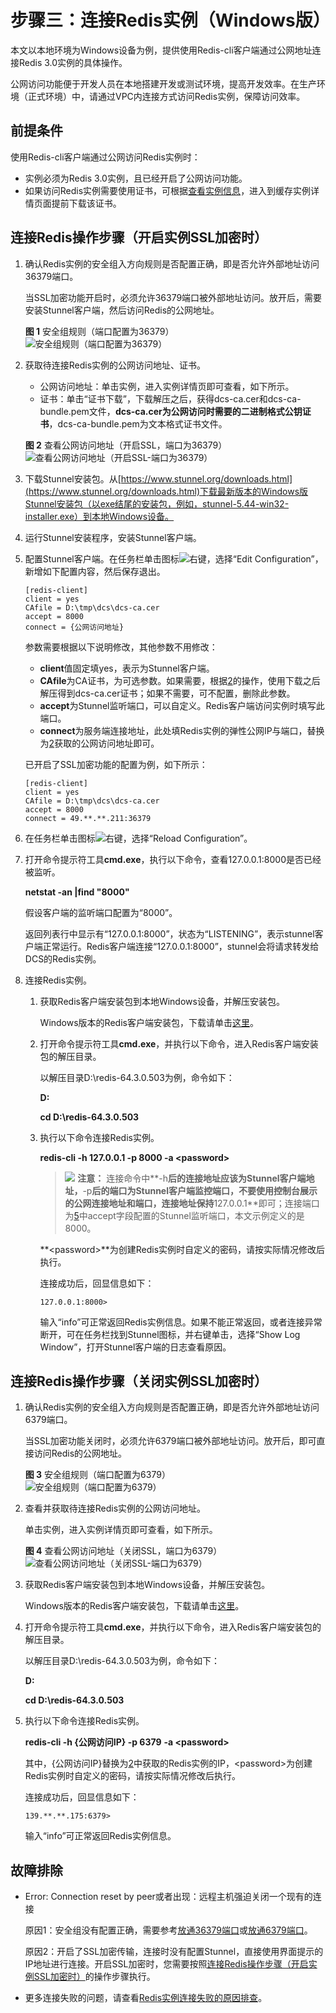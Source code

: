 # 步骤三：连接Redis实例（Windows版）<a name="dcs-ug-0513003"></a>

本文以本地环境为Windows设备为例，提供使用Redis-cli客户端通过公网地址连接Redis 3.0实例的具体操作。

公网访问功能便于开发人员在本地搭建开发或测试环境，提高开发效率。在生产环境（正式环境）中，请通过VPC内连接方式访问Redis实例，保障访问效率。

## 前提条件<a name="section1502270695932"></a>

使用Redis-cli客户端通过公网访问Redis实例时：

-   实例必须为Redis 3.0实例，且已经开启了公网访问功能。
-   如果访问Redis实例需要使用证书，可根据[查看实例信息](查看实例信息.md)，进入到缓存实例详情页面提前下载该证书。

## 连接Redis操作步骤（开启实例SSL加密时）<a name="section15819133914471"></a>

1.  <a name="li3828194817518"></a>确认Redis实例的安全组入方向规则是否配置正确，即是否允许外部地址访问36379端口。

    当SSL加密功能开启时，必须允许36379端口被外部地址访问。放开后，需要安装Stunnel客户端，然后访问Redis的公网地址。

    **图 1**  安全组规则（端口配置为36379）<a name="fig143331295815"></a>  
    ![](figures/安全组规则（端口配置为36379）.png "安全组规则（端口配置为36379）")

2.  <a name="li1599942763612"></a>获取待连接Redis实例的公网访问地址、证书。

    -   公网访问地址：单击实例，进入实例详情页即可查看，如下所示。
    -   证书：单击“证书下载”，下载解压之后，获得dcs-ca.cer和dcs-ca-bundle.pem文件，**dcs-ca.cer为公网访问时需要的二进制格式公钥证书**，dcs-ca-bundle.pem为文本格式证书文件。

    **图 2**  查看公网访问地址（开启SSL，端口为36379）<a name="fig5230164113619"></a>  
    ![](figures/查看公网访问地址（开启SSL-端口为36379）.png "查看公网访问地址（开启SSL-端口为36379）")

3.  下载Stunnel安装包。从[https://www.stunnel.org/downloads.html](https://www.stunnel.org/downloads.html)下载最新版本的Windows版Stunnel安装包（以exe结尾的安装包，例如，stunnel-5.44-win32-installer.exe）到本地Windows设备。
4.  运行Stunnel安装程序，安装Stunnel客户端。
5.  <a name="li7999927123614"></a>配置Stunnel客户端。在任务栏单击图标![](figures/icon-editconfig.png)右键，选择“Edit Configuration”，新增如下配置内容，然后保存退出。

    ```
    [redis-client]
    client = yes
    CAfile = D:\tmp\dcs\dcs-ca.cer
    accept = 8000
    connect = {公网访问地址}
    ```

    参数需要根据以下说明修改，其他参数不用修改：

    -   **client**值固定填yes，表示为Stunnel客户端。
    -   **CAfile**为CA证书，为可选参数。如果需要，根据[2](#li1599942763612)的操作，使用下载之后解压得到dcs-ca.cer证书；如果不需要，可不配置，删除此参数。
    -   **accept**为Stunnel监听端口，可以自定义。Redis客户端访问实例时填写此端口。
    -   **connect**为服务端连接地址，此处填Redis实例的弹性公网IP与端口，替换为[2](#li1599942763612)获取的公网访问地址即可。

    已开启了SSL加密功能的配置为例，如下所示：

    ```
    [redis-client]
    client = yes
    CAfile = D:\tmp\dcs\dcs-ca.cer
    accept = 8000
    connect = 49.**.**.211:36379
    ```

6.  在任务栏单击图标![](figures/icon-editconfig.png)右键，选择“Reload Configuration”。
7.  打开命令提示符工具**cmd.exe**，执行以下命令，查看127.0.0.1:8000是否已经被监听。

    **netstat -an |find "8000"**

    假设客户端的监听端口配置为“8000”。

    返回列表行中显示有“127.0.0.1:8000”，状态为“LISTENING”，表示stunnel客户端正常运行。Redis客户端连接“127.0.0.1:8000”，stunnel会将请求转发给DCS的Redis实例。

8.  连接Redis实例。
    1.  获取Redis客户端安装包到本地Windows设备，并解压安装包。

        Windows版本的Redis客户端安装包，下载请单击[这里](https://github.com/MicrosoftArchive/redis/tags)。

    2.  打开命令提示符工具**cmd.exe**，并执行以下命令，进入Redis客户端安装包的解压目录。

        以解压目录D:\\redis-64.3.0.503为例，命令如下：

        **D:**

        **cd D:\\redis-64.3.0.503**

    3.  执行以下命令连接Redis实例。

        **redis-cli -h 127.0.0.1 -p 8000 -a <password\>**

        >![](public_sys-resources/icon-caution.gif) **注意：** 
        >连接命令中**-h**后的连接地址应该为Stunnel客户端地址，**-p**后的端口为Stunnel客户端监控端口，不要使用控制台展示的公网连接地址和端口，连接地址保持**127.0.0.1**即可；连接端口为[5](#li7999927123614)中accept字段配置的Stunnel监听端口，本文示例定义的是8000。

        **<password\>**为创建Redis实例时自定义的密码，请按实际情况修改后执行。

        连接成功后，回显信息如下：

        ```
        127.0.0.1:8000>
        ```

        输入“info”可正常返回Redis实例信息。如果不能正常返回，或者连接异常断开，可在任务栏找到Stunnel图标，并右键单击，选择“Show Log Window”，打开Stunnel客户端的日志查看原因。



## 连接Redis操作步骤（关闭实例SSL加密时）<a name="section97271599158"></a>

1.  <a name="li85504985112"></a>确认Redis实例的安全组入方向规则是否配置正确，即是否允许外部地址访问6379端口。

    当SSL加密功能关闭时，必须允许6379端口被外部地址访问。放开后，即可直接访问Redis的公网地址。

    **图 3**  安全组规则（端口配置为6379）<a name="fig1294816596302"></a>  
    ![](figures/安全组规则（端口配置为6379）.png "安全组规则（端口配置为6379）")

2.  <a name="li16713111625"></a>查看并获取待连接Redis实例的公网访问地址。

    单击实例，进入实例详情页即可查看，如下所示。

    **图 4**  查看公网访问地址（关闭SSL，端口为6379）<a name="fig1041193814311"></a>  
    ![](figures/查看公网访问地址（关闭SSL-端口为6379）.png "查看公网访问地址（关闭SSL-端口为6379）")

3.  获取Redis客户端安装包到本地Windows设备，并解压安装包。

    Windows版本的Redis客户端安装包，下载请单击[这里](https://github.com/MicrosoftArchive/redis/tags)。

4.  打开命令提示符工具**cmd.exe**，并执行以下命令，进入Redis客户端安装包的解压目录。

    以解压目录D:\\redis-64.3.0.503为例，命令如下：

    **D:**

    **cd D:\\redis-64.3.0.503**

5.  执行以下命令连接Redis实例。

    **redis-cli -h \{公网访问IP\} -p 6379** **-a <password\>**

    其中，\{公网访问IP\}替换为[2](#li16713111625)中获取的Redis实例的IP，<password\>为创建Redis实例时自定义的密码，请按实际情况修改后执行。

    连接成功后，回显信息如下：

    ```
    139.**.**.175:6379>
    ```

    输入“info”可正常返回Redis实例信息。


## 故障排除<a name="section146277115219"></a>

-   Error: Connection reset by peer或者出现：远程主机强迫关闭一个现有的连接

    原因1：安全组没有配置正确，需要参考[放通36379端口](#li3828194817518)或[放通6379端口](#li85504985112)。

    原因2：开启了SSL加密传输，连接时没有配置Stunnel，直接使用界面提示的IP地址进行连接。开启SSL加密时，您需要按照[连接Redis操作步骤（开启实例SSL加密时）](#section15819133914471)的操作步骤执行。

-   更多连接失败的问题，请查看[Redis实例连接失败的原因排查](https://support.huaweicloud.com/dcs_faq/dcs-faq-0427014.html)。

